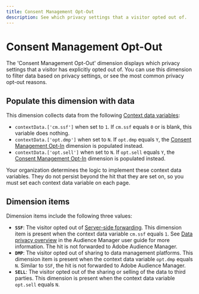 ```yaml
---
title: Consent Management Opt-Out
description: See which privacy settings that a visitor opted out of.
---
```

# Consent Management Opt-Out

The 'Consent Management Opt-Out' dimension displays which privacy settings that a visitor has explicitly opted out of. You can use this dimension to filter data based on privacy settings, or see the most common privacy opt-out reasons.

## Populate this dimension with data

This dimension collects data from the following [Context data variables](/help/implement/vars/page-vars/contextdata.md):

* `contextData.['cm.ssf']` when set to `1`. If `cm.ssf` equals `0` or is blank, this variable does nothing.
* `contextData.['opt.dmp']` when set to `N`. If `opt.dmp` equals `Y`, the [Consent Management Opt-In](cm-opt-in.md) dimension is populated instead.
* `contextData.['opt.sell']` when set to `N`. If `opt.sell` equals `Y`, the [Consent Management Opt-In](cm-opt-in.md) dimension is populated instead.

Your organization determines the logic to implement these context data variables. They do not persist beyond the hit that they are set on, so you must set each context data variable on each page.

## Dimension items

Dimension items include the following three values:

* **`SSF`**: The visitor opted out of [Server-side forwarding](/help/admin/admin/c-server-side-forwarding/ssf.md). This dimension item is present when the context data variable `cm.ssf` equals `1`. See [Data privacy overview](https://experienceleague.adobe.com/docs/audience-manager/user-guide/overview/data-privacy/data-privacy.html) in the Audience Manager user guide for more information. The hit is not forwarded to Adobe Audience Manager.
* **`DMP`**: The visitor opted out of sharing to data management platforms. This dimension item is present when the context data variable `opt.dmp` equals `N`. Similar to `SSF`, the hit is not forwarded to Adobe Audience Manager.
* **`SELL`**: The visitor opted out of the sharing or selling of the data to third parties. This dimension is present when the context data variable `opt.sell` equals `N`.
